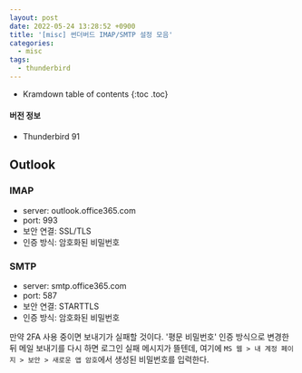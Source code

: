 ```yaml
---
layout: post
date: 2022-05-24 13:28:52 +0900
title: '[misc] 썬더버드 IMAP/SMTP 설정 모음'
categories:
  - misc
tags:
  - thunderbird
---
```


* Kramdown table of contents
{:toc .toc}

#### 버전 정보

- Thunderbird 91


## Outlook

### IMAP

- server: outlook.office365.com
- port: 993
- 보안 연결: SSL/TLS
- 인증 방식: 암호화된 비밀번호

### SMTP

- server: smtp.office365.com
- port: 587
- 보안 연결: STARTTLS
- 인증 방식: 암호화된 비밀번호

만약 2FA 사용 중이면 보내기가 실패할 것이다. '평문 비밀번호' 인증 방식으로 변경한 뒤 메일 보내기를 다시 하면 로그인 실패 메시지가 뜰텐데, 여기에 `MS 웹 > 내 계정 페이지 > 보안 > 새로운 앱 암호`에서 생성된 비밀번호를 입력한다.
